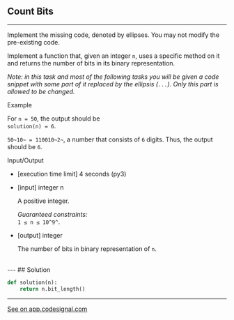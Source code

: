 ## Count Bits
--- 
Implement the missing code, denoted by ellipses. You may not modify the pre-existing code.

Implement a function that, given an integer `n`, uses a specific method on it and returns the number of bits in its binary representation.

*Note: in this task and most of the following tasks you will be given a code snippet with some part of it replaced by the ellipsis (`...`). Only this part is allowed to be changed.*

Example

For `n = 50`, the output should be\
`solution(n) = 6`.

`50~10~ = 110010~2~`, a number that consists of `6` digits. Thus, the output should be `6`.

Input/Output

-   [execution time limit] 4 seconds (py3)

-   [input] integer n

    A positive integer.

    *Guaranteed constraints:*\
    `1 ≤ n ≤ 10^9^`.

-   [output] integer

    The number of bits in binary representation of `n`.


<br>
---
## Solution

```python
def solution(n):
    return n.bit_length()

```
---
[See on app.codesignal.com](https://app.codesignal.com/arcade/python-arcade/meet-python/7bGkfoFf65CiqbX3s)